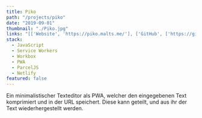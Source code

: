 ```yaml
---
title: Piko
path: "/projects/piko"
date: "2019-09-01"
thumbnail: "./Piko.jpg"
links: "[['Website', 'https://piko.malts.me/'], ['GitHub', ['https://github.com/SkyGuardian42/Piko']]]"
stack:
  - JavaScript
  - Service Workers
  - Workbox
  - PWA
  - ParcelJS
  - Netlify
featured: false
---
```


Ein minimalistischer Texteditor als PWA, welcher den eingegebenen Text komprimiert und in der URL speichert. Diese kann geteilt, und aus ihr der Text wiederhergestellt werden.
